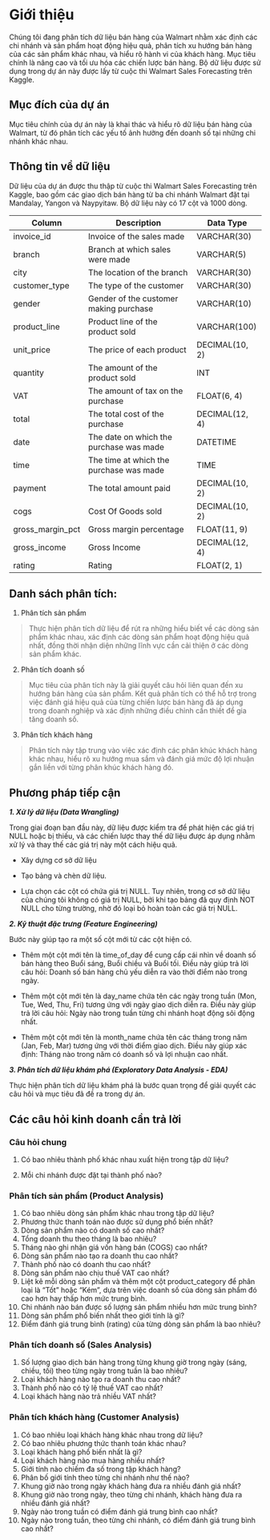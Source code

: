 # Giới thiệu
Chúng tôi đang phân tích dữ liệu bán hàng của Walmart nhằm xác định các chi nhánh và sản phẩm hoạt động hiệu quả, phân tích xu hướng bán hàng của các sản phẩm khác nhau, và hiểu rõ hành vi của khách hàng. Mục tiêu chính là nâng cao và tối ưu hóa các chiến lược bán hàng. Bộ dữ liệu được sử dụng trong dự án này được lấy từ cuộc thi Walmart Sales Forecasting trên Kaggle.

## Mục đích của dự án
Mục tiêu chính của dự án này là khai thác và hiểu rõ dữ liệu bán hàng của Walmart, từ đó phân tích các yếu tố ảnh hưởng đến doanh số tại những chi nhánh khác nhau.

## Thông tin về dữ liệu
Dữ liệu của dự án được thu thập từ cuộc thi Walmart Sales Forecasting trên Kaggle, bao gồm các giao dịch bán hàng từ ba chi nhánh Walmart đặt tại Mandalay, Yangon và Naypyitaw. Bộ dữ liệu này có 17 cột và 1000 dòng.

| Column            | Description                                   | Data Type        |
|-------------------|-----------------------------------------------|------------------|
| invoice_id        | Invoice of the sales made                     | VARCHAR(30)      |
| branch            | Branch at which sales were made               | VARCHAR(5)       |
| city              | The location of the branch                    | VARCHAR(30)      |
| customer_type     | The type of the customer                       | VARCHAR(30)      |
| gender            | Gender of the customer making purchase        | VARCHAR(10)      |
| product_line      | Product line of the product sold               | VARCHAR(100)     |
| unit_price        | The price of each product                     | DECIMAL(10, 2)   |
| quantity          | The amount of the product sold                 | INT              |
| VAT               | The amount of tax on the purchase             | FLOAT(6, 4)      |
| total             | The total cost of the purchase                | DECIMAL(12, 4)   |
| date              | The date on which the purchase was made       | DATETIME         |
| time              | The time at which the purchase was made       | TIME             |
| payment           | The total amount paid                         | DECIMAL(10, 2)   |
| cogs              | Cost Of Goods sold                            | DECIMAL(10, 2)   |
| gross_margin_pct  | Gross margin percentage                       | FLOAT(11, 9)     |
| gross_income      | Gross Income                                  | DECIMAL(12, 4)   |
| rating            | Rating                                        | FLOAT(2, 1)      |

## Danh sách phân tích:

1. Phân tích sản phẩm
> Thực hiện phân tích dữ liệu để rút ra những hiểu biết về các dòng sản phẩm khác nhau, xác định các dòng sản phẩm hoạt động hiệu quả nhất, đồng thời nhận diện những lĩnh vực cần cải thiện ở các dòng sản phẩm khác.

2. Phân tích doanh số
> Mục tiêu của phân tích này là giải quyết câu hỏi liên quan đến xu hướng bán hàng của sản phẩm. Kết quả phân tích có thể hỗ trợ trong việc đánh giá hiệu quả của từng chiến lược bán hàng đã áp dụng trong doanh nghiệp và xác định những điều chỉnh cần thiết để gia tăng doanh số.

3. Phân tích khách hàng
> Phân tích này tập trung vào việc xác định các phân khúc khách hàng khác nhau, hiểu rõ xu hướng mua sắm và đánh giá mức độ lợi nhuận gắn liền với từng phân khúc khách hàng đó.

## Phương pháp tiếp cận

***1. Xử lý dữ liệu (Data Wrangling)***

Trong giai đoạn ban đầu này, dữ liệu được kiểm tra để phát hiện các giá trị NULL hoặc bị thiếu, và các chiến lược thay thế dữ liệu được áp dụng nhằm xử lý và thay thế các giá trị này một cách hiệu quả.

- Xây dựng cơ sở dữ liệu

- Tạo bảng và chèn dữ liệu.

- Lựa chọn các cột có chứa giá trị NULL. Tuy nhiên, trong cơ sở dữ liệu của chúng tôi không có giá trị NULL, bởi khi tạo bảng đã quy định NOT NULL cho từng trường, nhờ đó loại bỏ hoàn toàn các giá trị NULL.

***2. Kỹ thuật đặc trưng (Feature Engineering)***

Bước này giúp tạo ra một số cột mới từ các cột hiện có.

- Thêm một cột mới tên là time_of_day để cung cấp cái nhìn về doanh số bán hàng theo Buổi sáng, Buổi chiều và Buổi tối. Điều này giúp trả lời câu hỏi: Doanh số bán hàng chủ yếu diễn ra vào thời điểm nào trong ngày.

- Thêm một cột mới tên là day_name chứa tên các ngày trong tuần (Mon, Tue, Wed, Thu, Fri) tương ứng với ngày giao dịch diễn ra. Điều này giúp trả lời câu hỏi: Ngày nào trong tuần từng chi nhánh hoạt động sôi động nhất.

- Thêm một cột mới tên là month_name chứa tên các tháng trong năm (Jan, Feb, Mar) tương ứng với thời điểm giao dịch. Điều này giúp xác định: Tháng nào trong năm có doanh số và lợi nhuận cao nhất.

***3. Phân tích dữ liệu khám phá (Exploratory Data Analysis - EDA)***

Thực hiện phân tích dữ liệu khám phá là bước quan trọng để giải quyết các câu hỏi và mục tiêu đã đề ra trong dự án.

## Các câu hỏi kinh doanh cần trả lời

### Câu hỏi chung

1. Có bao nhiêu thành phố khác nhau xuất hiện trong tập dữ liệu?

2. Mỗi chi nhánh được đặt tại thành phố nào?

### Phân tích sản phẩm (Product Analysis)

1. Có bao nhiêu dòng sản phẩm khác nhau trong tập dữ liệu?
2. Phương thức thanh toán nào được sử dụng phổ biến nhất?
3. Dòng sản phẩm nào có doanh số cao nhất?
4. Tổng doanh thu theo tháng là bao nhiêu?
5. Tháng nào ghi nhận giá vốn hàng bán (COGS) cao nhất?
6. Dòng sản phẩm nào tạo ra doanh thu cao nhất?
7. Thành phố nào có doanh thu cao nhất?
8. Dòng sản phẩm nào chịu thuế VAT cao nhất?
9. Liệt kê mỗi dòng sản phẩm và thêm một cột product_category để phân loại là “Tốt” hoặc “Kém”, dựa trên việc doanh số của dòng sản phẩm đó cao hơn hay thấp hơn mức trung bình.
10. Chi nhánh nào bán được số lượng sản phẩm nhiều hơn mức trung bình?
11. Dòng sản phẩm phổ biến nhất theo giới tính là gì?
12. Điểm đánh giá trung bình (rating) của từng dòng sản phẩm là bao nhiêu?

### Phân tích doanh số (Sales Analysis)

1. Số lượng giao dịch bán hàng trong từng khung giờ trong ngày (sáng, chiều, tối) theo từng ngày trong tuần là bao nhiêu?
2. Loại khách hàng nào tạo ra doanh thu cao nhất?
3. Thành phố nào có tỷ lệ thuế VAT cao nhất?
4. Loại khách hàng nào trả nhiều VAT nhất?

### Phân tích khách hàng (Customer Analysis)

1. Có bao nhiêu loại khách hàng khác nhau trong dữ liệu?
2. Có bao nhiêu phương thức thanh toán khác nhau?
3. Loại khách hàng phổ biến nhất là gì?
4. Loại khách hàng nào mua hàng nhiều nhất?
5. Giới tính nào chiếm đa số trong tập khách hàng?
6. Phân bố giới tính theo từng chi nhánh như thế nào?
7. Khung giờ nào trong ngày khách hàng đưa ra nhiều đánh giá nhất?
8. Khung giờ nào trong ngày, theo từng chi nhánh, khách hàng đưa ra nhiều đánh giá nhất?
9. Ngày nào trong tuần có điểm đánh giá trung bình cao nhất?
10. Ngày nào trong tuần, theo từng chi nhánh, có điểm đánh giá trung bình cao nhất?

